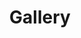 ---
layout: page
title: Gallery
description:
nav: true
nav_order: 9
dropdown: true
children:
  - title: ICTC24
    permalink: /ictc24/
  - title: divider

---